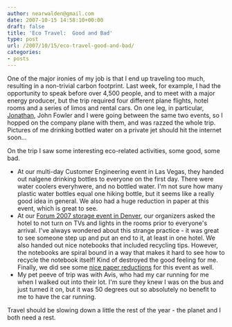 ```yaml
---
author: nearwalden@gmail.com
date: 2007-10-15 14:58:10+00:00
draft: false
title: 'Eco Travel:  Good and Bad'
type: post
url: /2007/10/15/eco-travel-good-and-bad/
categories:
- posts
---
```


One of the major ironies of my job is that I end up traveling too much, resulting in a non-trivial carbon footprint. Last week, for example, I had the opportunity to speak before over 4,500 people, and to meet with a major energy producer, but the trip required four different plane flights, hotel rooms and a series of limos and rental cars. On one leg, in particular,  [Jonathan](http://blogs.sun.com/jonathan), John Fowler and I were going between the same two events, so I hopped on the company plane with them, and was razzed the whole trip. Pictures of me drinking bottled water on a private jet should hit the internet soon...





On the trip I saw some interesting eco-related activities, some good, some bad.






  * At our multi-day Customer Engineering event in Las Vegas, they handed out nalgene drinking bottles to everyone on the first day. There were water coolers everyhwere, and no bottled water. I'm not sure how many plastic water bottles equal one hiking bottle, but it seems like a really good idea in general. We also had a huge reduction in paper at this event, which is great to see.
  * At our [Forum 2007 storage event in Denver](http://www.sun.com/events/forum2007/), our organizers asked the hotel to not turn on TVs and lights in the rooms prior to everyone's arrival. I've always wondered about this strange practice - it was great to see someone step up and put an end to it, at least in one hotel. We also handed out nice notebooks that included recycling tips. However, the notebooks are spiral bound in a way that makes it hard to see how to recycle the notebook itself! Kind of destroyed the good feeling for me. Finally, we did see some [nice paper reductions](http://www.sun.com/events/forum2007/eco_corner.jsp) for this event as well.
  * My pet peeve of trip was with Avis, who had my car running for me when I walked out into their lot. I'm sure they knew I was on the bus and just turned it on, but it was 50 degrees out so absolutely no benefit to me to have the car running. 




Travel should be slowing down a little the rest of the year - the planet and I both need a rest.



